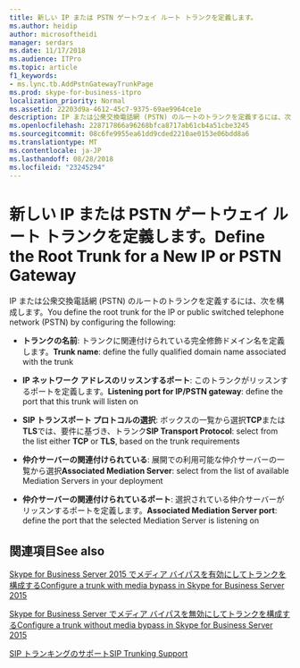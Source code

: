 ```yaml
---
title: 新しい IP または PSTN ゲートウェイ ルート トランクを定義します。
ms.author: heidip
author: microsoftheidi
manager: serdars
ms.date: 11/17/2018
ms.audience: ITPro
ms.topic: article
f1_keywords:
- ms.lync.tb.AddPstnGatewayTrunkPage
ms.prod: skype-for-business-itpro
localization_priority: Normal
ms.assetid: 22203d9a-4612-45c7-9375-69ae9964ce1e
description: IP または公衆交換電話網 (PSTN) のルートのトランクを定義するには、次を構成します。
ms.openlocfilehash: 228717866a96268bfca8717ab61cb4a51cbe3245
ms.sourcegitcommit: 08c6fe9955ea61dd9cded2210ae0153e06bdd8a6
ms.translationtype: MT
ms.contentlocale: ja-JP
ms.lasthandoff: 08/28/2018
ms.locfileid: "23245294"
---
```

# <a name="define-the-root-trunk-for-a-new-ip-or-pstn-gateway"></a><span data-ttu-id="598ca-103">新しい IP または PSTN ゲートウェイ ルート トランクを定義します。</span><span class="sxs-lookup"><span data-stu-id="598ca-103">Define the Root Trunk for a New IP or PSTN Gateway</span></span>

<span data-ttu-id="598ca-104">IP または公衆交換電話網 (PSTN) のルートのトランクを定義するには、次を構成します。</span><span class="sxs-lookup"><span data-stu-id="598ca-104">You define the root trunk for the IP or public switched telephone network (PSTN) by configuring the following:</span></span>

- <span data-ttu-id="598ca-105">**トランクの名前**: トランクに関連付けられている完全修飾ドメイン名を定義します。</span><span class="sxs-lookup"><span data-stu-id="598ca-105">**Trunk name**: define the fully qualified domain name associated with the trunk</span></span>

- <span data-ttu-id="598ca-106">**IP ネットワーク アドレスのリッスンするポート**: このトランクがリッスンするポートを定義します。</span><span class="sxs-lookup"><span data-stu-id="598ca-106">**Listening port for IP/PSTN gateway**: define the port that this trunk will listen on</span></span>

- <span data-ttu-id="598ca-107">**SIP トランスポート プロトコルの選択**: ボックスの一覧から選択**TCP**または**TLS**では、要件に基づき、トランク</span><span class="sxs-lookup"><span data-stu-id="598ca-107">**SIP Transport Protocol**: select from the list either **TCP** or **TLS**, based on the trunk requirements</span></span>

- <span data-ttu-id="598ca-108">**仲介サーバーの関連付けられている**: 展開での利用可能な仲介サーバーの一覧から選択</span><span class="sxs-lookup"><span data-stu-id="598ca-108">**Associated Mediation Server**: select from the list of available Mediation Servers in your deployment</span></span>

- <span data-ttu-id="598ca-109">**仲介サーバーの関連付けられているポート**: 選択されている仲介サーバーがリッスンするポートを定義します。</span><span class="sxs-lookup"><span data-stu-id="598ca-109">**Associated Mediation Server port**: define the port that the selected Mediation Server is listening on</span></span>

## <a name="see-also"></a><span data-ttu-id="598ca-110">関連項目</span><span class="sxs-lookup"><span data-stu-id="598ca-110">See also</span></span>

[<span data-ttu-id="598ca-111">Skype for Business Server 2015 でメディア バイパスを有効にしてトランクを構成する</span><span class="sxs-lookup"><span data-stu-id="598ca-111">Configure a trunk with media bypass in Skype for Business Server 2015</span></span>](../../deploy/deploy-enterprise-voice/configure-trunk-with-media-bypass.md)

[<span data-ttu-id="598ca-112">Skype for Business Server でメディア バイパスを無効にしてトランクを構成する</span><span class="sxs-lookup"><span data-stu-id="598ca-112">Configure a trunk without media bypass in Skype for Business Server 2015</span></span>](../../deploy/deploy-enterprise-voice/configure-trunk-without-media-bypass.md)

[<span data-ttu-id="598ca-113">SIP トランキングのサポート</span><span class="sxs-lookup"><span data-stu-id="598ca-113">SIP Trunking Support</span></span>](https://technet.microsoft.com/library/e3042831-e8d8-4ea2-baa2-1a697401ffa0.aspx)